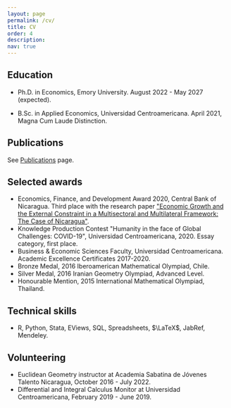 ```yaml
---
layout: page
permalink: /cv/
title: CV
order: 4
description: 
nav: true
---
```


## Education

* Ph.D. in Economics, Emory University. August 2022 - May 2027 (expected).

* B.Sc. in Applied Economics, Universidad Centroamericana. April 2021, Magna Cum Laude Distinction.

## Publications

See [Publications](https://jbacaob.github.io/publications/) page.

## Selected awards

* Economics, Finance, and Development Award 2020, Central Bank of Nicaragua. Third place with the research paper ["Economic Growth and the External Constraint in a Multisectoral and Multilateral Framework: The Case of Nicaragua"](https://www.bcn.gob.ni/system/files_force/documentos/DT085_Crecimiento_econ%C3%B3mico_y_la_restricci%C3%B3n_externa.pdf?download=1).
* Knowledge Production Contest "Humanity in the face of Global Challenges: COVID-19", Universidad Centroamericana, 2020. Essay category, first place.
* Business & Economic Sciences Faculty, Universidad Centroamericana. Academic Excellence Certificates 2017-2020.
* Bronze Medal, 2016 Iberoamerican Mathematical Olympiad, Chile.
* Silver Medal, 2016 Iranian Geometry Olympiad, Advanced Level.
* Honourable Mention, 2015 International Mathematical Olympiad, Thailand.

## Technical skills

* R, Python, Stata, EViews, SQL, Spreadsheets, $\LaTeX$, JabRef, Mendeley.

## Volunteering

* Euclidean Geometry instructor at Academia Sabatina de Jóvenes Talento Nicaragua, October 2016 - July 2022.
* Differential and Integral Calculus Monitor at Universidad Centroamericana, February 2019 - June 2019.
